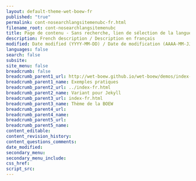 ```yaml
---
layout: default-theme-wet-boew-fr
published: "true"
permalink: cont-nosearchlangsitemenubc-fr.html
filename_root: cont-nosearchlangsitemenubc
title: Page de contenu - Sans recherche, lien de sélection de la langue, menu du site ou fil d'Ariane - Thème de la BOEW
description: French description / Description en français
modified: Date modified (YYYY-MM-DD) / Date de modification (AAAA-MM-JJ)
languages: false
search: false
subsite:
site_menu: false
breadcrumb: false
breadcrumb_parent1_url: http://wet-boew.github.io/wet-boew/demos/index-fra.html
breadcrumb_parent1_name: Exemples pratiques
breadcrumb_parent2_url: ../index-fr.html
breadcrumb_parent2_name: Variant pour Jekyll
breadcrumb_parent3_url: index-fr.html
breadcrumb_parent3_name: Thème de la BOEW
breadcrumb_parent4_url:
breadcrumb_parent4_name:
breadcrumb_parent5_url:
breadcrumb_parent5_name:
content_editable:
content_revision_history:
content_questions_comments:
date_modified:
secondary_menu:
secondary_menu_include:
css_href:
script_src:
---
```


